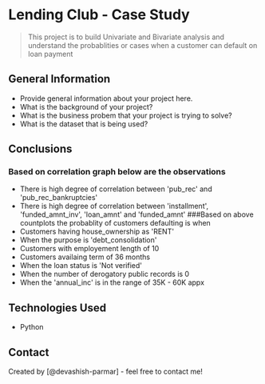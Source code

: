 # Lending Club - Case Study
> This project is to build Univariate and Bivariate analysis and understand the probablities or cases when a customer can default on loan payment


<!-- You can include any other section that is pertinent to your problem -->

## General Information
- Provide general information about your project here.
- What is the background of your project?
- What is the business probem that your project is trying to solve?
- What is the dataset that is being used?

<!-- You don't have to answer all the questions - just the ones relevant to your project. -->

## Conclusions
### Based on correlation graph below are the observations
- There is high degree of correlation between 'pub_rec' and 'pub_rec_bankruptcies'
- There is high degree of correlation between 'installment', 'funded_amnt_inv', 'loan_amnt' and 'funded_amnt'
###Based on above countplots the probablity of customers defaulting is when
- Customers having house_ownership as 'RENT'
- When the purpose is 'debt_consolidation'
- Customers with employement length of 10
- Customers availaing term of 36 months
- When the loan status is 'Not verified'
- When the number of derogatory public records is 0
- When the 'annual_inc' is in the range of 35K - 60K appx

<!-- You don't have to answer all the questions - just the ones relevant to your project. -->


## Technologies Used
- Python

<!-- As the libraries versions keep on changing, it is recommended to mention the version of library used in this project -->


## Contact
Created by [@devashish-parmar] - feel free to contact me!


<!-- Optional -->
<!-- ## License -->
<!-- This project is open source and available under the [... License](). -->

<!-- You don't have to include all sections - just the one's relevant to your project -->
